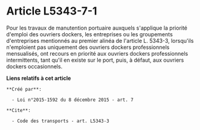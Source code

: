 # Article L5343-7-1

Pour les travaux de manutention portuaire auxquels s'applique la priorité d'emploi des ouvriers dockers, les entreprises ou
les groupements d'entreprises mentionnés au premier alinéa de l'article L. 5343-3, lorsqu'ils n'emploient pas uniquement des
ouvriers dockers professionnels mensualisés, ont recours en priorité aux ouvriers dockers professionnels intermittents, tant
qu'il en existe sur le port, puis, à défaut, aux ouvriers dockers occasionnels.

**Liens relatifs à cet article**

	**Créé par**:

	  - Loi n°2015-1592 du 8 décembre 2015 - art. 7

	**Cite**:

	  - Code des transports - art. L5343-3
